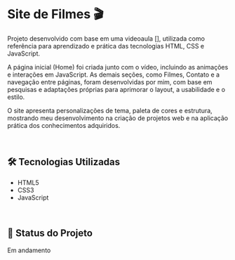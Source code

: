 # Site de Filmes 🎬

Projeto desenvolvido com base em uma videoaula [], utilizada como referência para aprendizado e prática das tecnologias HTML, CSS e JavaScript.

A página inicial (Home) foi criada junto com o vídeo, incluindo as animações e interações em JavaScript.
As demais seções, como Filmes, Contato e a navegação entre páginas, foram desenvolvidas por mim, com base em pesquisas e adaptações próprias para aprimorar o layout, a usabilidade e o estilo.

O site apresenta personalizações de tema, paleta de cores e estrutura, mostrando meu desenvolvimento na criação de projetos web e na aplicação prática dos conhecimentos adquiridos.

<br>

## 🛠 Tecnologias Utilizadas
- HTML5
- CSS3
- JavaScript

<br>

## 🚀 Status do Projeto
Em andamento 

